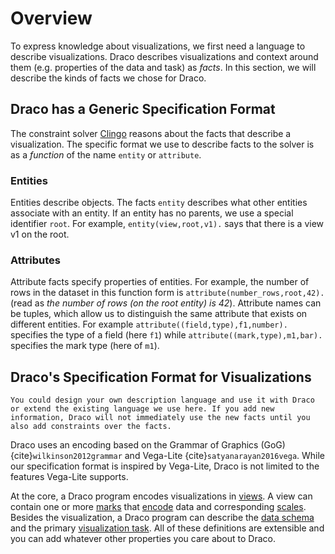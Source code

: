 # Overview

To express knowledge about visualizations, we first need a language to describe visualizations. Draco describes visualizations and context around them (e.g. properties of the data and task) as _facts_. In this section, we will describe the kinds of facts we chose for Draco.

## Draco has a Generic Specification Format

The constraint solver [Clingo](https://potassco.org/clingo/) reasons about the facts that describe a visualization. The specific format we use to describe facts to the solver is as a _function_ of the name `entity` or `attribute`.

### Entities

Entities describe objects. The facts `entity` describes what other entities associate with an entity. If an entity has no parents, we use a special identifier `root`. For example, `entity(view,root,v1).` says that there is a view v1 on the root.

### Attributes

Attribute facts specify properties of entities. For example, the number of rows in the dataset in this function form is `attribute(number_rows,root,42).` (read as _the number of rows (on the root entity) is 42_). Attribute names can be tuples, which allow us to distinguish the same attribute that exists on different entities. For example `attribute((field,type),f1,number).` specifies the type of a field (here `f1`) while `attribute((mark,type),m1,bar).` specifies the mark type (here of `m1`).

## Draco's Specification Format for Visualizations

```{note}
You could design your own description language and use it with Draco or extend the existing language we use here. If you add new information, Draco will not immediately use the new facts until you also add constraints over the facts.
```

Draco uses an encoding based on the Grammar of Graphics (GoG) {cite}`wilkinson2012grammar` and Vega-Lite {cite}`satyanarayan2016vega`. While our specification format is inspired by Vega-Lite, Draco is not limited to the features Vega-Lite supports.

At the core, a Draco program encodes visualizations in [views](view.md). A view can contain one or more [marks](mark.md) that [encode](encoding.md) data and corresponding [scales](scale.md). Besides the visualization, a Draco program can describe the [data schema](schema.md) and the primary [visualization task](task.md). All of these definitions are extensible and you can add whatever other properties you care about to Draco.
